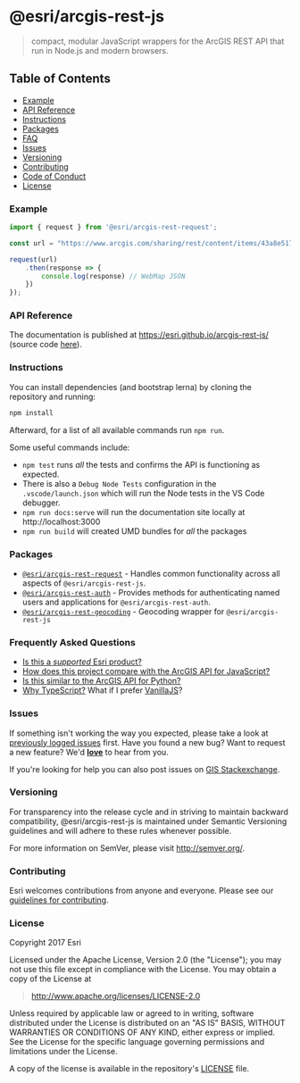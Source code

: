 # @esri/arcgis-rest-js

> compact, modular JavaScript wrappers for the ArcGIS REST API that run in Node.js and modern browsers.

## Table of Contents

- [Example](#example)
- [API Reference](#api-reference)
- [Instructions](#instructions)
- [Packages](#packages)
- [FAQ](#frequently-asked-questions)
- [Issues](#issues)
- [Versioning](#versioning)
- [Contributing](#contributing)
- [Code of Conduct](/CODE_OF_CONDUCT.md)
- [License](#license)

### Example

```js
import { request } from '@esri/arcgis-rest-request';

const url = "https://www.arcgis.com/sharing/rest/content/items/43a8e51789044d9480a20089a84129ad/data";

request(url)
    .then(response => {
        console.log(response) // WebMap JSON
    })
});
```

### API Reference

The documentation is published at https://esri.github.io/arcgis-rest-js/ (source code [here](/docs/src)).

### Instructions

You can install dependencies (and bootstrap lerna) by cloning the repository and running:

```bash
npm install
```

Afterward, for a list of all available commands run `npm run`.

Some useful commands include:

* `npm test` runs _all_ the tests and confirms the API is functioning as expected.
* There is also a `Debug Node Tests` configuration in the `.vscode/launch.json` which will run the Node tests in the VS Code debugger.
* `npm run docs:serve` will run the documentation site locally at http://localhost:3000
* `npm run build` will created UMD bundles for _all_ the packages

### Packages

* [`@esri/arcgis-rest-request`](./packages/arcgis-rest-request/) - Handles common functionality across all aspects of `@esri/arcgis-rest-js`.
* [`@esri/arcgis-rest-auth`](./packages/arcgis-rest-auth) - Provides methods for authenticating named users and applications for `@esri/arcgis-rest-auth`.
* [`@esri/arcgis-rest-geocoding`](./packages/arcgis-rest-geocoding) - Geocoding wrapper for `@esri/arcgis-rest-js`

### Frequently Asked Questions

* [Is this a _supported_ Esri product?](docs/FAQ.md#is-this-a-supported-esri-product)
* [How does this project compare with the ArcGIS API for JavaScript?](docs/FAQ.md#comparison-with-the-arcgis-api-for-javascript)
* [Is this similar to the ArcGIS API for Python?](docs/FAQ.md#comparison-with-the-arcgis-api-for-python)
* [Why TypeScript?](docs/FAQ.md#why-typescript) What if I prefer [VanillaJS](https://stackoverflow.com/questions/20435653/what-is-vanillajs)?

### Issues

If something isn't working the way you expected, please take a look at [previously logged issues](https://github.com/Esri/arcgis-rest-js/issues) first.  Have you found a new bug?  Want to request a new feature?  We'd [**love**](https://github.com/Esri/arcgis-rest-js/issues/new) to hear from you.

If you're looking for help you can also post issues on [GIS Stackexchange](http://gis.stackexchange.com/questions/ask?tags=esri-oss).

### Versioning

For transparency into the release cycle and in striving to maintain backward compatibility, @esri/arcgis-rest-js is maintained under Semantic Versioning guidelines and will adhere to these rules whenever possible.

For more information on SemVer, please visit <http://semver.org/>.

### Contributing

Esri welcomes contributions from anyone and everyone. Please see our [guidelines for contributing](CONTRIBUTING.md).

### License

Copyright 2017 Esri

Licensed under the Apache License, Version 2.0 (the "License");
you may not use this file except in compliance with the License.
You may obtain a copy of the License at

> http://www.apache.org/licenses/LICENSE-2.0

Unless required by applicable law or agreed to in writing, software
distributed under the License is distributed on an "AS IS" BASIS,
WITHOUT WARRANTIES OR CONDITIONS OF ANY KIND, either express or implied.
See the License for the specific language governing permissions and
limitations under the License.

A copy of the license is available in the repository's [LICENSE](./LICENSE) file.
